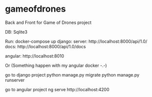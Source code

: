 # gameofdrones
Back and Front for Game of Drones project


DB: Sqlite3

Run:
docker-compose up 
django:
server: http://localhost:8000/api/1.0/
docs: http://localhost:8000/api/1.0/docs

angular:
http://localhost:8010

Or (Something happen with my angular docker -.-)

go to django project 
python manage.py migrate
python manage.py runserver

go to angular project
ng serve 
http://localhost:4200
